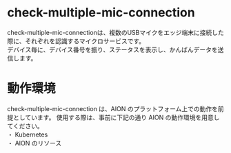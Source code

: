 # check-multiple-mic-connection   
check-multiple-mic-connectionは、複数のUSBマイクをエッジ端末に接続した際に、それぞれを認識するマイクロサービスです。   
デバイス毎に、デバイス番号を振り、ステータスを表示し、かんばんデータを送信します。   

# 動作環境   
check-multiple-mic-connection は、AION のプラットフォーム上での動作を前提としています。 
使用する際は、事前に下記の通り AION の動作環境を用意してください。   
・ Kubernetes      
・ AION のリソース    
 